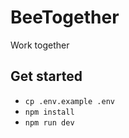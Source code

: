 # BeeTogether

Work together

## Get started 

- `cp .env.example .env`
- `npm install`
- `npm run dev`
